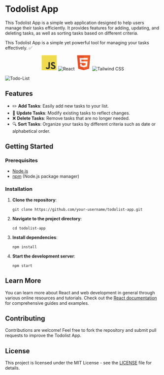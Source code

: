 # Todolist App

This Todolist App is a simple web application designed to help users manage their tasks efficiently. It provides features for adding, updating, and deleting tasks, as well as sorting tasks based on different criteria.

This Todolist App is a simple yet powerful tool for managing your tasks effectively. ✅

<p align="center">
  <img alt="JavaScript" src="https://raw.githubusercontent.com/devicons/devicon/master/icons/javascript/javascript-original.svg" width="50" height="50"/>
    <img alt="React" src="https://upload.wikimedia.org/wikipedia/commons/a/a7/React-icon.svg" width="50" height="50"/>
    <img alt="HTML" src="https://raw.githubusercontent.com/devicons/devicon/master/icons/html5/html5-original.svg" width="50" height="50"/>
  <img alt="Tailwind CSS" src="https://upload.wikimedia.org/wikipedia/commons/d/d5/Tailwind_CSS_Logo.svg" width="50" height="50"/>
</p>

![Todo-List](https://github.com/fadymikhael/Todo-List/assets/60393846/12fc2bd6-0997-41a6-931a-f5c50ac40610)



## Features

- ✏️ **Add Tasks**: Easily add new tasks to your list.
- 🔄 **Update Tasks**: Modify existing tasks to reflect changes.
- ❌ **Delete Tasks**: Remove tasks that are no longer needed.
- 🔍 **Sort Tasks**: Organize your tasks by different criteria such as date or alphabetical order.

## Getting Started

### Prerequisites

- [Node.js](https://nodejs.org/)
- [npm](https://www.npmjs.com/) (Node.js package manager)

### Installation

1. **Clone the repository**:
   ```
   git clone https://github.com/your-username/todolist-app.git
   ```
2. **Navigate to the project directory**:
   ```
   cd todolist-app
   ```
3. **Install dependencies**:
   ```
   npm install
   ```
4. **Start the development server**:
   ```
   npm start
   ```

## Learn More

You can learn more about React and web development in general through various online resources and tutorials. Check out the [React documentation](https://reactjs.org/) for comprehensive guides and examples.

## Contributing

Contributions are welcome! Feel free to fork the repository and submit pull requests to improve the Todolist App.

## License

This project is licensed under the MIT License - see the [LICENSE](LICENSE) file for details.

